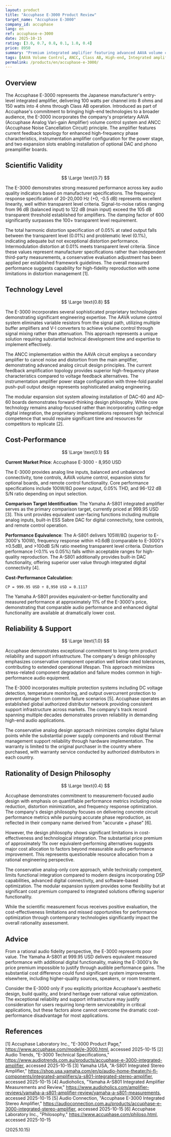 ```yaml
---
layout: product
title: "Accuphase E-3000 Product Review"
target_name: "Accuphase E-3000"
company_id: accuphase
lang: en
ref: accuphase-e-3000
date: 2025-10-15
rating: [3.0, 0.7, 0.8, 0.1, 1.0, 0.4]
price: 8950
summary: "Premium integrated amplifier featuring advanced AAVA volume control and ANCC noise cancellation, delivering solid measured performance with exceptional build quality, but severely compromised by extremely poor cost-performance versus equivalent alternatives"
tags: [AAVA Volume Control, ANCC, Class AB, High-end, Integrated amplifier, Japan]
permalink: /products/en/accuphase-e-3000/
---
```

## Overview

The Accuphase E-3000 represents the Japanese manufacturer's entry-level integrated amplifier, delivering 100 watts per channel into 8 ohms and 150 watts into 4 ohms through Class AB operation. Introduced as part of Accuphase's commitment to bringing high-end technologies to a broader audience, the E-3000 incorporates the company's proprietary AAVA (Accuphase Analog Vari-gain Amplifier) volume control system and ANCC (Accuphase Noise Cancellation Circuit) principle. The amplifier features current feedback topology for enhanced high-frequency phase characteristics, instrumentation amplifier configuration for the power stage, and two expansion slots enabling installation of optional DAC and phono preamplifier boards.

## Scientific Validity

$$ \Large \text{0.7} $$

The E-3000 demonstrates strong measured performance across key audio quality indicators based on manufacturer specifications. The frequency response specification of 20-20,000 Hz (+0, -0.5 dB) represents excellent linearity, well within transparent level criteria. Signal-to-noise ratios ranging from 96 dB (balanced input) to 122 dB (main input) exceed the 105 dB transparent threshold established for amplifiers. The damping factor of 600 significantly surpasses the 100+ transparent level requirement.

The total harmonic distortion specification of 0.05% at rated output falls between the transparent level (0.01%) and problematic level (0.1%), indicating adequate but not exceptional distortion performance. Intermodulation distortion at 0.01% meets transparent level criteria. Since these values represent manufacturer specifications rather than independent third-party measurements, a conservative evaluation adjustment has been applied per established framework guidelines. The overall measured performance suggests capability for high-fidelity reproduction with some limitations in distortion management [1].

## Technology Level

$$ \Large \text{0.8} $$

The E-3000 incorporates several sophisticated proprietary technologies demonstrating significant engineering expertise. The AAVA volume control system eliminates variable resistors from the signal path, utilizing multiple buffer amplifiers and V-I converters to achieve volume control through signal mixing rather than attenuation. This approach represents a unique solution requiring substantial technical development time and expertise to implement effectively.

The ANCC implementation within the AAVA circuit employs a secondary amplifier to cancel noise and distortion from the main amplifier, demonstrating advanced analog circuit design principles. The current feedback amplification topology provides superior high-frequency phase characteristics compared to voltage feedback alternatives. The instrumentation amplifier power stage configuration with three-fold parallel push-pull output design represents sophisticated analog engineering.

The modular expansion slot system allowing installation of DAC-60 and AD-60 boards demonstrates forward-thinking design philosophy. While core technology remains analog-focused rather than incorporating cutting-edge digital integration, the proprietary implementations represent high technical competence that would require significant time and resources for competitors to replicate [2].

## Cost-Performance

$$ \Large \text{0.1} $$

**Current Market Price**: Accuphase E-3000 - 8,950 USD

The E-3000 provides analog line inputs, balanced and unbalanced connectivity, tone controls, AAVA volume control, expansion slots for optional boards, and remote control functionality. Core performance specifications include 100W/8Ω power output, 0.05% THD, and 96-122 dB S/N ratio depending on input selection.

**Comparison Target Identification**: The Yamaha A-S801 integrated amplifier serves as the primary comparison target, currently priced at 999.95 USD [3]. This unit provides equivalent user-facing functions including multiple analog inputs, built-in ESS Sabre DAC for digital connectivity, tone controls, and remote control operation.

**Performance Equivalence**: The A-S801 delivers 105W/8Ω (superior to E-3000's 100W), frequency response within ±0.6dB (comparable to E-3000's ±0.5dB), and >100dB S/N ratio meeting transparent level criteria. Distortion performance (<0.1% vs 0.05%) falls within acceptable ranges for high-quality reproduction. The A-S801 additionally provides built-in DAC functionality, offering superior user value through integrated digital connectivity [4].

**Cost-Performance Calculation**:
```
CP = 999.95 USD ÷ 8,950 USD = 0.1117
```

The Yamaha A-S801 provides equivalent-or-better functionality and measured performance at approximately 11% of the E-3000's price, demonstrating that comparable audio performance and enhanced digital functionality are available at dramatically lower cost.

## Reliability & Support

$$ \Large \text{1.0} $$

Accuphase demonstrates exceptional commitment to long-term product reliability and support infrastructure. The company's design philosophy emphasizes conservative component operation well below rated tolerances, contributing to extended operational lifespan. This approach minimizes stress-related component degradation and failure modes common in high-performance audio equipment.

The E-3000 incorporates multiple protection systems including DC voltage detection, temperature monitoring, and output overcurrent protection to prevent damage from common failure scenarios [5]. Accuphase operates an established global authorized distributor network providing consistent support infrastructure across markets. The company's track record spanning multiple decades demonstrates proven reliability in demanding high-end audio applications.

The conservative analog design approach minimizes complex digital failure points while the substantial power supply components and robust thermal management support reliability through hardware implementation. The warranty is limited to the original purchaser in the country where purchased, with warranty service conducted by authorized distributors in each country.

## Rationality of Design Philosophy

$$ \Large \text{0.4} $$

Accuphase demonstrates commitment to measurement-focused audio design with emphasis on quantifiable performance metrics including noise reduction, distortion minimization, and frequency response optimization. The company's design philosophy focuses on delivering concrete circuit performance metrics while pursuing accurate phase reproduction, as reflected in their company name derived from "accurate + phase" [6].

However, the design philosophy shows significant limitations in cost-effectiveness and technological integration. The substantial price premium of approximately 11x over equivalent-performing alternatives suggests major cost allocation to factors beyond measurable audio performance improvement. This represents questionable resource allocation from a rational engineering perspective.

The conservative analog-only core approach, while technically competent, limits functional integration compared to modern designs incorporating DSP capabilities, advanced digital connectivity, and software-based optimization. The modular expansion system provides some flexibility but at significant cost premium compared to integrated solutions offering superior functionality.

While the scientific measurement focus receives positive evaluation, the cost-effectiveness limitations and missed opportunities for performance optimization through contemporary technologies significantly impact the overall rationality assessment.

## Advice

From a rational audio fidelity perspective, the E-3000 represents poor value. The Yamaha A-S801 at 999.95 USD delivers equivalent measured performance with additional digital functionality, making the E-3000's 9x price premium impossible to justify through audible performance gains. The substantial cost difference could fund significant system improvements elsewhere, including higher-quality sources, speakers, or room treatment.

Consider the E-3000 only if you explicitly prioritize Accuphase's aesthetic design, build quality, and brand heritage over rational value optimization. The exceptional reliability and support infrastructure may justify consideration for users requiring long-term serviceability in critical applications, but these factors alone cannot overcome the dramatic cost-performance disadvantage for most applications.

## References

[1] Accuphase Laboratory Inc., "E-3000 Product Page," https://www.accuphase.com/model/e-3000.html, accessed 2025-10-15
[2] Audio Trends, "E-3000 Technical Specifications," https://www.audiotrends.com.au/products/accuphase-e-3000-integrated-amplifier, accessed 2025-10-15
[3] Yamaha USA, "A-S801 Integrated Stereo Amplifier," https://shop.usa.yamaha.com/en/p/audio-home-theater/hi-fi-components/integrated-amplifiers/a-s801-integrated-stereo-amplifier, accessed 2025-10-15
[4] Audioholics, "Yamaha A-S801 Integrated Amplifier Measurements and Review," https://www.audioholics.com/amplifier-reviews/yamaha-a-s801-amplifier-review/yamaha-a-s801-measurements, accessed 2025-10-15
[5] Audio Connection, "Accuphase E-3000 Integrated Stereo Amplifier," https://audioconnection.com.au/products/accuphase-e-3000-integrated-stereo-amplifier, accessed 2025-10-15
[6] Accuphase Laboratory Inc., "Philosophy," https://www.accuphase.com/philoso.html, accessed 2025-10-15

(2025.10.15)